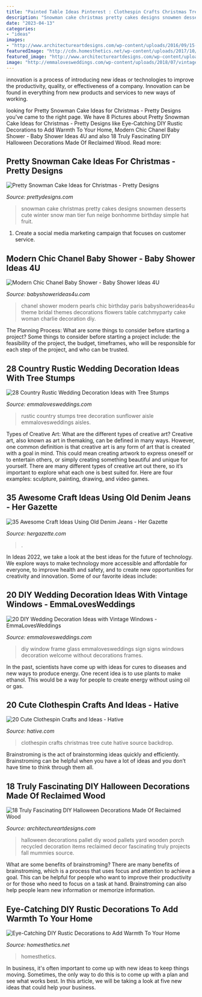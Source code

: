 ```yaml
---
title: "Painted Table Ideas Pinterest : Clothespin Crafts Christmas Tree Cute Hative Source Backdrop"
description: "Snowman cake christmas pretty cakes designs snowmen desserts cute winter snow man tier fun neige bonhomme birthday simple hat fruit"
date: "2023-04-13"
categories:
- "ideas"
images:
- "http://www.architectureartdesigns.com/wp-content/uploads/2016/09/15-8.jpg"
featuredImage: "http://cdn.homesthetics.net/wp-content/uploads/2017/10/65dc08d06845b61a4520ac8fc2a8d39b-rustic-home-decor-rustic-homes.jpg"
featured_image: "http://www.architectureartdesigns.com/wp-content/uploads/2016/09/15-8.jpg"
image: "http://emmalovesweddings.com/wp-content/uploads/2018/07/vintage-window-frame-wedding-sign-ideas.jpg"
---
```



innovation is a process of introducing new ideas or technologies to improve the productivity, quality, or effectiveness of a company. Innovation can be found in everything from new products and services to new ways of working. 

	

		
looking for Pretty Snowman Cake Ideas for Christmas - Pretty Designs you've came to the right page. We have 8 Pictures about Pretty Snowman Cake Ideas for Christmas - Pretty Designs like Eye-Catching DIY Rustic Decorations to Add Warmth To Your Home, Modern Chic Chanel Baby Shower - Baby Shower Ideas 4U and also 18 Truly Fascinating DIY Halloween Decorations Made Of Reclaimed Wood. Read more:
		
    
## Pretty Snowman Cake Ideas For Christmas - Pretty Designs

<img loading=lazy src="http://www.prettydesigns.com/wp-content/uploads/2014/12/Desserts.jpg" onerror="this.onerror=null;this.src='https://tse3.mm.bing.net/th?id=OIP.rMdNlepkS8zfmm23vQJ5igHaJ3&amp;pid=15.1';" alt="Pretty Snowman Cake Ideas for Christmas - Pretty Designs">

_Source: prettydesigns.com_

>snowman cake christmas pretty cakes designs snowmen desserts cute winter snow man tier fun neige bonhomme birthday simple hat fruit. 

	

1. Create a social media marketing campaign that focuses on customer service.

    
## Modern Chic Chanel Baby Shower - Baby Shower Ideas 4U

<img loading=lazy src="https://babyshowerideas4u.com/wp-content/uploads/2016/04/Modern-Chic-Chanel-Baby-Shower-Flowers-Pearls.jpg" onerror="this.onerror=null;this.src='https://tse4.mm.bing.net/th?id=OIP.wk8NWFwTcuRKs9vm3qj2AwHaJ4&amp;pid=15.1';" alt="Modern Chic Chanel Baby Shower - Baby Shower Ideas 4U">

_Source: babyshowerideas4u.com_

>chanel shower modern pearls chic birthday paris babyshowerideas4u theme bridal themes decorations flowers table catchmyparty cake woman charlie decoration diy. 

	

The Planning Process: What are some things to consider before starting a project?
Some things to consider before starting a project include: the feasibility of the project, the budget, timeframes, who will be responsible for each step of the project, and who can be trusted.

    
## 28 Country Rustic Wedding Decoration Ideas With Tree Stumps

<img loading=lazy src="http://emmalovesweddings.com/wp-content/uploads/2018/03/rustic-sunflower-wedding-aisle-ideas-with-tree-stumps.jpg" onerror="this.onerror=null;this.src='https://tse2.mm.bing.net/th?id=OIP.eRtUQG4vfZFRNUCsAHpY_AHaLH&amp;pid=15.1';" alt="28 Country Rustic Wedding Decoration Ideas with Tree Stumps">

_Source: emmalovesweddings.com_

>rustic country stumps tree decoration sunflower aisle emmalovesweddings aisles. 

	

Types of Creative Art: What are the different types of creative art?
Creative art, also known as art in themaking, can be defined in many ways. However, one common definition is that creative art is any form of art that is created with a goal in mind. This could mean creating artwork to express oneself or to entertain others, or simply creating something beautiful and unique for yourself. There are many different types of creative art out there, so it’s important to explore what each one is best suited for. Here are four examples: sculpture, painting, drawing, and video games.

    
## 35 Awesome Craft Ideas Using Old Denim Jeans - Her Gazette

<img loading=lazy src="https://www.hergazette.com/wp-content/uploads/2020/01/Craft-Ideas-Using-Old-Denim-Jeans-3-1.jpg" onerror="this.onerror=null;this.src='https://tse4.mm.bing.net/th?id=OIP.O2HljGyjcBPffBt-YLKGBQHaK_&amp;pid=15.1';" alt="35 Awesome Craft Ideas Using Old Denim Jeans - Her Gazette">

_Source: hergazette.com_

>. 

	

In Ideas 2022, we take a look at the best ideas for the future of technology. We explore ways to make technology more accessible and affordable for everyone, to improve health and safety, and to create new opportunities for creativity and innovation. Some of our favorite ideas include: 

    
## 20 DIY Wedding Decoration Ideas With Vintage Windows - EmmaLovesWeddings

<img loading=lazy src="http://emmalovesweddings.com/wp-content/uploads/2018/07/vintage-window-frame-wedding-sign-ideas.jpg" onerror="this.onerror=null;this.src='https://tse2.mm.bing.net/th?id=OIP.4tNtb_OU5vrJraEVsAA5KAHaLH&amp;pid=15.1';" alt="20 DIY Wedding Decoration Ideas with Vintage Windows - EmmaLovesWeddings">

_Source: emmalovesweddings.com_

>diy window frame glass emmalovesweddings sign signs windows decoration welcome without decorations frames. 

	

In the past, scientists have come up with ideas for cures to diseases and new ways to produce energy. One recent idea is to use plants to make ethanol. This would be a way for people to create energy without using oil or gas.

    
## 20 Cute Clothespin Crafts And Ideas - Hative

<img loading=lazy src="https://hative.com/wp-content/uploads/2014/11/clothespin-crafts/13-clothespin-christmas-tree.jpg" onerror="this.onerror=null;this.src='https://tse4.mm.bing.net/th?id=OIP.2UxlKklp5793X9VPlsNlMwHaKZ&amp;pid=15.1';" alt="20 Cute Clothespin Crafts and Ideas - Hative">

_Source: hative.com_

>clothespin crafts christmas tree cute hative source backdrop. 

	

Brainstroming is the act of brainstorming ideas quickly and efficiently. Brainstroming can be helpful when you have a lot of ideas and you don’t have time to think through them all.

    
## 18 Truly Fascinating DIY Halloween Decorations Made Of Reclaimed Wood

<img loading=lazy src="http://www.architectureartdesigns.com/wp-content/uploads/2016/09/15-8.jpg" onerror="this.onerror=null;this.src='https://tse2.mm.bing.net/th?id=OIP.d7_F82pkTBkZOq5DCjnEMwHaJ4&amp;pid=15.1';" alt="18 Truly Fascinating DIY Halloween Decorations Made Of Reclaimed Wood">

_Source: architectureartdesigns.com_

>halloween decorations pallet diy wood pallets yard wooden porch recycled decoration items reclaimed decor fascinating truly projects fall mummies source. 

	

What are some benefits of brainstroming?
There are many benefits of brainstroming, which is a process that uses focus and attention to achieve a goal. This can be helpful for people who want to improve their productivity or for those who need to focus on a task at hand. Brainstroming can also help people learn new information or memorize information.

    
## Eye-Catching DIY Rustic Decorations To Add Warmth To Your Home

<img loading=lazy src="http://cdn.homesthetics.net/wp-content/uploads/2017/10/65dc08d06845b61a4520ac8fc2a8d39b-rustic-home-decor-rustic-homes.jpg" onerror="this.onerror=null;this.src='https://tse4.mm.bing.net/th?id=OIP.RHO1QG2pvMSs18AcOcc76gHaKX&amp;pid=15.1';" alt="Eye-Catching DIY Rustic Decorations to Add Warmth To Your Home">

_Source: homesthetics.net_

>homesthetics. 

	

In business, it's often important to come up with new ideas to keep things moving. Sometimes, the only way to do this is to come up with a plan and see what works best. In this article, we will be taking a look at five new ideas that could help your business.

